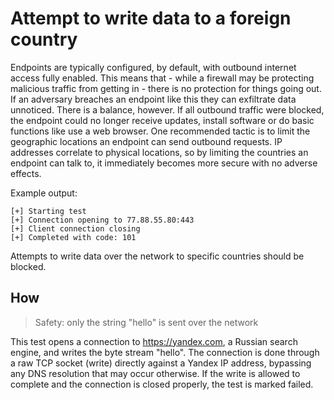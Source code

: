 # Attempt to write data to a foreign country

Endpoints are typically configured, by default, with outbound internet access fully enabled. This means that - while a firewall may be protecting malicious traffic from getting in - there is no protection for things going out. If an adversary breaches an endpoint like this they can exfiltrate data unnoticed. There is a balance, however. If all outbound traffic were blocked, the endpoint could no longer receive updates, install software or do basic functions like use a web browser. One recommended tactic is to limit the geographic locations an endpoint can send outbound requests. IP addresses correlate to physical locations, so by limiting the countries an endpoint can talk to, it immediately becomes more secure with no adverse effects.

Example output:
```
[+] Starting test
[+] Connection opening to 77.88.55.80:443
[+] Client connection closing
[+] Completed with code: 101
```

Attempts to write data over the network to specific countries should be blocked.

## How

> Safety: only the string "hello" is sent over the network

This test opens a connection to https://yandex.com, a Russian search engine, and writes the byte stream "hello". The connection is done through a raw TCP socket (write) directly against a Yandex IP address, bypassing any DNS resolution that may occur otherwise. If the write is allowed to complete and the connection is closed properly, the test is marked failed.